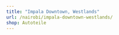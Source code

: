 ```yaml
---
title: "Impala Downtown, Westlands"
url: /nairobi/impala-downtown-westlands/
shop: Autoteile
---
```

